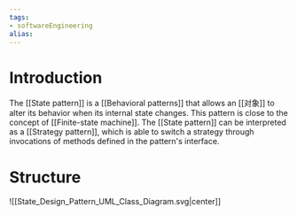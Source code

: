 ```yaml
---
tags:
- softwareEngineering 
alias:
---
```

# Introduction 
The [[State pattern]] is a [[Behavioral patterns]] that allows an [[对象]] to alter its behavior when its internal state changes. This pattern is close to the concept of [[Finite-state machine]]. The [[State pattern]] can be interpreted as a [[Strategy pattern]], which is able to switch a strategy through invocations of methods defined in the pattern's interface.
# Structure 
![[State_Design_Pattern_UML_Class_Diagram.svg|center]]
